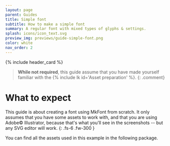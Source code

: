 ```yaml
---
layout: page
parent: Guides
title: Simple font
subtitle: How to make a simple font
summary: A regular font with mixed types of glyphs & settings.
splash: icons/icon_text.svg
preview_img: previews/guide-simple-font.png
color: white
nav_order: 2
---
```


{% include header_card %}

> **While not required**, this guide assume that you have made yourself familiar with the {% include lk id='Asset preparation' %}.
{: .comment}

# What to expect

This guide is about creating a font using MkFont from scratch. It only assumes that you have some assets to work with, and that you are using Adobe© Illustrator, because that's what you'll see in the screenshots -- but any SVG editor will work. 
{: .fs-6 .fw-300 }

You can find all the assets used in this example in the following package.